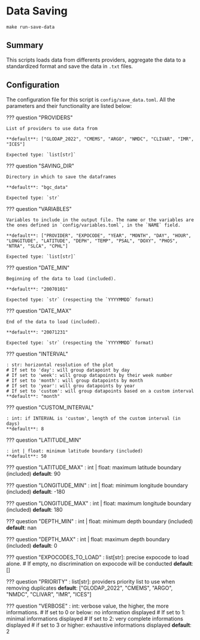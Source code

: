 # Data Saving

`make run-save-data`
## Summary

This scripts loads data from differents providers, aggregate the data to a standardized format and save the data in `.txt` files.

## Configuration

The configuration file for this script is `config/save_data.toml`. All the parameters and their functionality are listed below:

??? question "PROVIDERS"

    List of providers to use data from

    **default**: ["GLODAP_2022", "CMEMS", "ARGO", "NMDC", "CLIVAR", "IMR", "ICES"]

    Expected type: `list[str]`

??? question "SAVING_DIR"

    Directory in which to save the dataframes

    **default**: "bgc_data"

    Expected type: `str`

??? question "VARIABLES"

    Variables to include in the output file. The name or the variables are the ones defined in `config/variables.toml`, in the `NAME` field.

    **default**: ["PROVIDER", "EXPOCODE", "YEAR", "MONTH", "DAY", "HOUR", "LONGITUDE", "LATITUDE", "DEPH", "TEMP", "PSAL", "DOXY", "PHOS", "NTRA", "SLCA", "CPHL"]

    Expected type: `list[str]`

??? question "DATE_MIN"

    Beginning of the data to load (included).

    **default**: "20070101"

    Expected type: `str` (respecting the `YYYYMMDD` format)

??? question "DATE_MAX"

    End of the data to load (included).

    **default**: "20071231"

    Expected type: `str` (respecting the `YYYYMMDD` format)

??? question "INTERVAL"

    : str: horizontal resolution of the plot
    # If set to 'day': will group datapoint by day
    # If set to 'week': will group datapoints by their week number
    # If set to 'month': will group datapoints by month
    # If set to 'year': will grou datapoints by year
    # If set to 'custom': will group datapoints based on a custom interval
    **default**: "month"

??? question "CUSTOM_INTERVAL"

    : int: if INTERVAL is 'custom', length of the custom interval (in days)
    **default**: 8

??? question "LATITUDE_MIN"

    : int | float: minimum latitude boundary (included)
    **default**: 50

??? question "LATITUDE_MAX"
    : int | float: maximum latitude boundary (included)
    **default**: 90

??? question "LONGITUDE_MIN"
    : int | float: minimum longitude boundary (included)
    **default**: -180

??? question "LONGITUDE_MAX"
    : int | float: maximum longitude boundary (included)
    **default**: 180

??? question "DEPTH_MIN"
    : int | float: minimum depth boundary (included)
    **default**: nan

??? question "DEPTH_MAX"
    : int | float: maximum depth boundary (included)
    **default**: 0

??? question "EXPOCODES_TO_LOAD"
    : list[str]: precise expocode to load alone.
    # If empty, no discrimination on expocode will be conducted
    **default**: []

??? question "PRIORITY"
    : list[str]: providers priority list to use when removing duplicates
    **default**: ["GLODAP_2022", "CMEMS", "ARGO", "NMDC", "CLIVAR", "IMR", "ICES"]

??? question "VERBOSE"
    : int: verbose value, the higher, the more informations.
    # If set to 0 or below: no information displayed
    # If set to 1: minimal informations displayed
    # If set to 2: very complete informations displayed
    # if set to 3 or higher: exhaustive informations displayed
    **default**: 2
